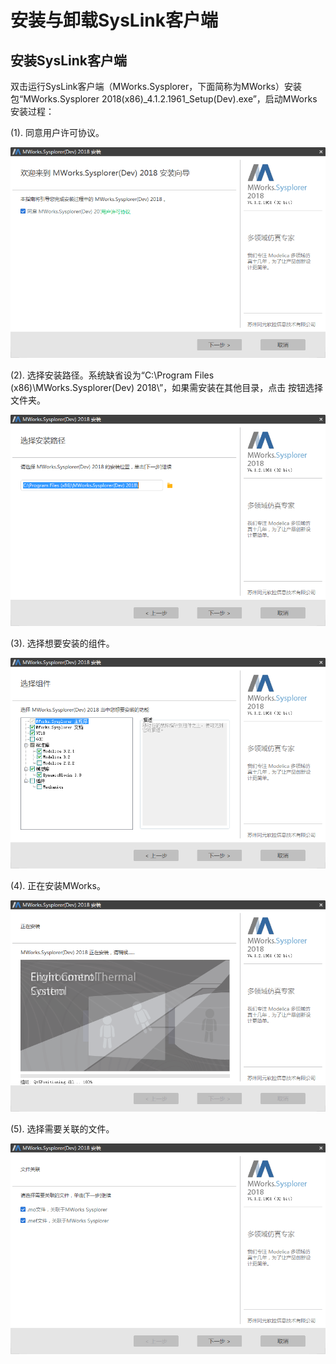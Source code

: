 # 安装与卸载SysLink客户端

## 安装SysLink客户端

双击运行SysLink客户端（MWorks.Sysplorer，下面简称为MWorks）安装包“MWorks.Sysplorer 2018\(x86\)\_4.1.2.1961\_Setup\(Dev\).exe”，启动MWorks安装过程：

\(1\). 同意用户许可协议。

![&#x540C;&#x610F;&#x7528;&#x6237;&#x8BB8;&#x53EF;&#x534F;&#x8BAE;](../.gitbook/assets/tong-yi-yong-hu-xu-ke.png)

\(2\). 选择安装路径。系统缺省设为“C:\Program Files \(x86\)\MWorks.Sysplorer\(Dev\) 2018\”，如果需安装在其他目录，点击 按钮选择文件夹。

![&#x9009;&#x62E9;&#x5B89;&#x88C5;&#x8DEF;&#x5F84;](../.gitbook/assets/xuan-ze-an-zhuang-lu-jing.png)

\(3\). 选择想要安装的组件。

![&#x9009;&#x62E9;&#x7EC4;&#x4EF6;](../.gitbook/assets/xuan-ze-an-zhuang-de-zu-jian.png)

\(4\). 正在安装MWorks。

![&#x6B63;&#x5728;&#x5B89;&#x88C5;](../.gitbook/assets/zheng-zai-an-zhuang.png)

\(5\). 选择需要关联的文件。

![&#x5173;&#x8054;&#x6587;&#x4EF6;](../.gitbook/assets/guan-lian-wen-jian.png)

